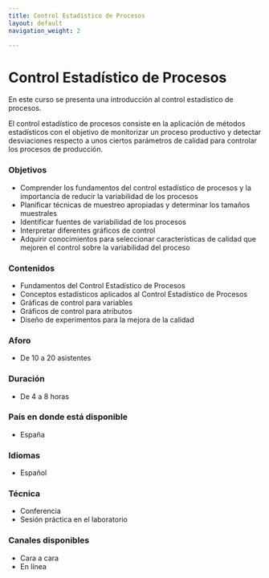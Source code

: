```yaml
---
title: Control Estadístico de Procesos
layout: default
navigation_weight: 2

---
```


# Control Estadístico de Procesos

En este curso se presenta una introducción al control estadístico de procesos.

El control estadístico de procesos consiste en la aplicación de métodos estadísticos con el objetivo de monitorizar un proceso productivo y detectar desviaciones respecto a unos ciertos parámetros de calidad para controlar los procesos de producción. 



### Objetivos
- Comprender los fundamentos del control estadístico de procesos y la importancia de reducir la variabilidad de los procesos 
- Planificar técnicas de muestreo apropiadas y determinar los tamaños muestrales
- Identificar fuentes de variabilidad de los procesos
- Interpretar diferentes gráficos de control
- Adquirir conocimientos para seleccionar características de calidad que mejoren el control sobre la variabilidad del proceso

### Contenidos
- Fundamentos del Control Estadístico de Procesos
- Conceptos estadísticos aplicados al Control Estadístico de Procesos
- Gráficas de control para variables
- Gráficos de control para atributos
- Diseño de experimentos para la mejora de la calidad

### Aforo
- De 10 a 20 asistentes

### Duración
- De 4 a 8 horas

### País en donde está disponible
- España

### Idiomas
- Español

### Técnica
- Conferencia
- Sesión práctica en el laboratorio

### Canales disponibles
- Cara a cara
- En línea


